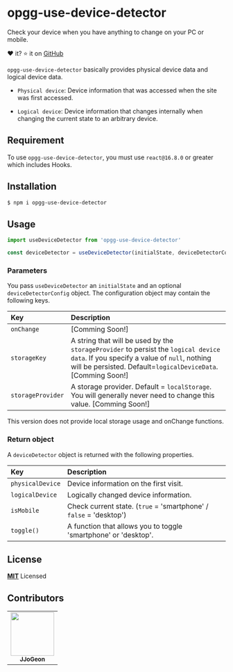 # opgg-use-device-detector

Check your device when you have anything to change on your PC or mobile.

❤️ it? ⭐️ it on [GitHub](https://github.com/JJoGeon/opgg-use-device-detector)

`opgg-use-device-detector` basically provides physical device data and logical device data.

- `Physical device`: Device information that was accessed when the site was first accessed.

- `Logical device`: Device information that changes internally when changing the current state to an arbitrary device.

## Requirement

To use `opgg-use-device-detector`, you must use `react@16.8.0` or greater which includes Hooks.

## Installation

```sh
$ npm i opgg-use-device-detector
```

## Usage

```js
import useDeviceDetector from 'opgg-use-device-detector'

const deviceDetector = useDeviceDetector(initialState, deviceDetectorConfig)
```

### Parameters

You pass `useDeviceDetector` an `initialState` and an optional `deviceDetectorConfig` object. The configuration object may contain the following keys.

| Key | Description
| :---------------- | :------------------------------------------------------------------------------------------------------------------------------------------------------------------------------------------------------------------------------------------------------------------------------------------------------------------------ |
| `onChange`        | [Comming Soon!] |
| `storageKey`      | A string that will be used by the `storageProvider` to persist the `logical device data`. If you specify a value of `null`, nothing will be persisted. Default=`logicalDeviceData`. [Comming Soon!]|
| `storageProvider` | A storage provider. Default = `localStorage`. You will generally never need to change this value. [Comming Soon!]|

This version does not provide local storage usage and onChange functions.

### Return object

A `deviceDetector` object is returned with the following properties.

| Key         | Description                                                             |
| :--------------- | :----------------------------------------------------------------- |
| `physicalDevice` | Device information on the first visit.                             |
| `logicalDevice`  | Logically changed device information.                              |
| `isMobile`       | Check current state. (`true` = 'smartphone' / `false` = 'desktop') |
| `toggle()`       | A function that allows you to toggle 'smartphone' or 'desktop'.    |

## License

**[MIT](LICENSE)** Licensed

## Contributors
<table>
  <tr>
    <td align="center"><a href="https://github.com/JJoGeon"><img src="https://avatars.githubusercontent.com/u/62378918?s=400&u=058f38cbfa89133f5a84ec3a8d5885a83372cb6c&v=4" width="100px;" alt=""/><br/><sub><b>JJoGeon</b></sub></a>
  </tr>
</table>
